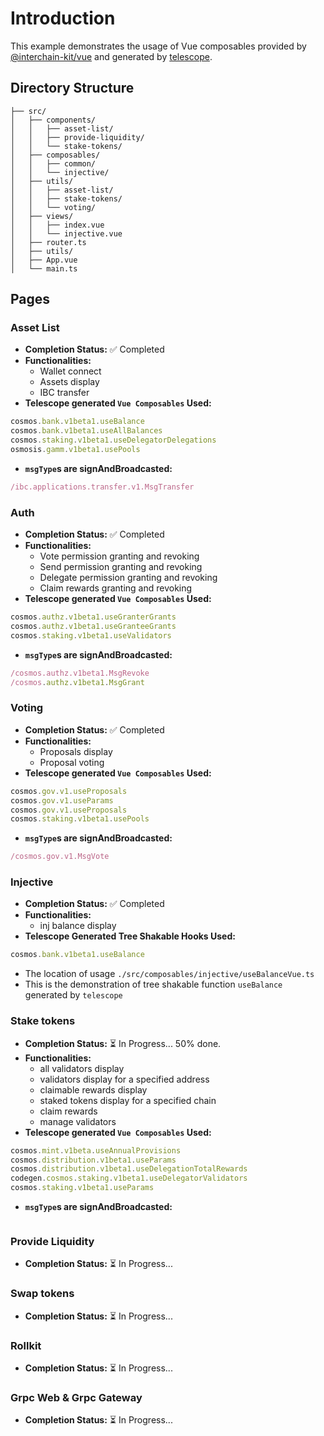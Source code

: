 # Introduction
This example demonstrates the usage of Vue composables provided by [@interchain-kit/vue](https://github.com/hyperweb-io/interchain-kit/tree/main/packages/vue) and generated by [telescope](https://github.com/hyperweb-io/telescope).
## Directory Structure
```
├── src/
│   ├── components/
│   │   ├── asset-list/
│   │   ├── provide-liquidity/
│   │   └── stake-tokens/
│   ├── composables/
│   │   ├── common/
│   │   └── injective/
│   ├── utils/
│   │   ├── asset-list/
│   │   ├── stake-tokens/
│   │   └── voting/
│   ├── views/
│   │   ├── index.vue
│   │   └── injective.vue
│   ├── router.ts
│   ├── utils/
│   ├── App.vue
│   └── main.ts
```
## Pages

### Asset List
- **Completion Status:** ✅ Completed
- **Functionalities:**
  - Wallet connect
  - Assets display
  - IBC transfer
- **Telescope generated `Vue Composables` Used:**
```ts
cosmos.bank.v1beta1.useBalance
cosmos.bank.v1beta1.useAllBalances
cosmos.staking.v1beta1.useDelegatorDelegations
osmosis.gamm.v1beta1.usePools
```
- **`msgType`s are signAndBroadcasted:**
```ts
/ibc.applications.transfer.v1.MsgTransfer
```

### Auth
- **Completion Status:** ✅ Completed
- **Functionalities:**
  - Vote permission granting and revoking
  - Send permission granting and revoking
  - Delegate permission granting and revoking
  - Claim rewards granting and revoking
- **Telescope generated `Vue Composables` Used:**
```ts
cosmos.authz.v1beta1.useGranterGrants
cosmos.authz.v1beta1.useGranteeGrants
cosmos.staking.v1beta1.useValidators
```
- **`msgType`s are signAndBroadcasted:**
```ts
/cosmos.authz.v1beta1.MsgRevoke
/cosmos.authz.v1beta1.MsgGrant
```

### Voting
- **Completion Status:** ✅ Completed
- **Functionalities:**
  - Proposals display
  - Proposal voting
- **Telescope generated `Vue Composables` Used:**
```ts
cosmos.gov.v1.useProposals
cosmos.gov.v1.useParams
cosmos.gov.v1.useProposals
cosmos.staking.v1beta1.usePools
```
- **`msgType`s are signAndBroadcasted:**
```ts
/cosmos.gov.v1.MsgVote
```

### Injective
- **Completion Status:** ✅ Completed
- **Functionalities:**
  - inj balance display
- **Telescope Generated Tree Shakable Hooks Used:**
```ts
cosmos.bank.v1beta1.useBalance
```
  - The location of usage `./src/composables/injective/useBalanceVue.ts`
  - This is the demonstration of tree shakable function `useBalance` generated by `telescope`

### Stake tokens
- **Completion Status:** ⏳ In Progress... 50% done.
- **Functionalities:**
  - all validators display
  - validators display for a specified address
  - claimable rewards display
  - staked tokens display for a specified chain
  - claim rewards
  - manage validators
- **Telescope generated `Vue Composables` Used:**
```ts
cosmos.mint.v1beta.useAnnualProvisions
cosmos.distribution.v1beta1.useParams
cosmos.distribution.v1beta1.useDelegationTotalRewards
codegen.cosmos.staking.v1beta1.useDelegatorValidators
cosmos.staking.v1beta1.useParams
```
- **`msgType`s are signAndBroadcasted:**
```ts
```

### Provide Liquidity
- **Completion Status:** ⏳ In Progress...

### Swap tokens
- **Completion Status:** ⏳ In Progress...


### Rollkit
- **Completion Status:** ⏳ In Progress...

### Grpc Web & Grpc Gateway
- **Completion Status:** ⏳ In Progress...